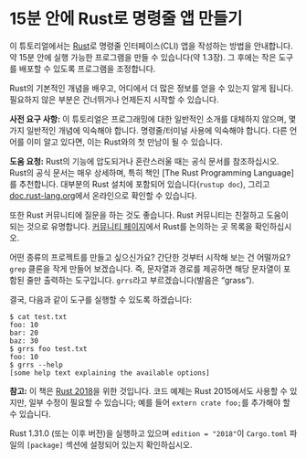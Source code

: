 # 15분 안에 Rust로 명령줄 앱 만들기

이 튜토리얼에서는 [Rust]로 명령줄 인터페이스(CLI) 앱을 작성하는 방법을 안내합니다.
약 15분 안에 실행 가능한 프로그램을 만들 수 있습니다(약 1.3장).
그 후에는 작은 도구를 배포할 수 있도록 프로그램을 조정합니다.

[Rust]: https://rust-lang.org/

Rust의 기본적인 개념을 배우고, 어디에서 더 많은 정보를 얻을 수 있는지 알게 됩니다.
필요하지 않은 부분은 건너뛰거나 언제든지 시작할 수 있습니다.

<aside>

**사전 요구 사항:**
이 튜토리얼은 프로그래밍에 대한 일반적인 소개를 대체하지 않으며, 몇 가지 일반적인 개념에 익숙해야 합니다.
명령줄/터미널 사용에 익숙해야 합니다.
다른 언어를 이미 알고 있다면, 이는 Rust와의 첫 만남이 될 수 있습니다.

**도움 요청:**
Rust의 기능에 압도되거나 혼란스러울 때는 공식 문서를 참조하십시오.
Rust의 공식 문서는 매우 상세하며, 특히 책인 [The Rust Programming Language]를 추천합니다.
대부분의 Rust 설치에 포함되어 있습니다(`rustup doc`),
그리고 [doc.rust-lang.org]에서 온라인으로 확인할 수 있습니다.

[doc.rust-lang.org]: https://doc.rust-lang.org

또한 Rust 커뮤니티에 질문을 하는 것도 좋습니다.
Rust 커뮤니티는 친절하고 도움이 되는 것으로 유명합니다.
[커뮤니티 페이지]에서 Rust를 논의하는 곳 목록을 확인하십시오.

[커뮤니티 페이지]: https://www.rust-lang.org/community

</aside>

어떤 종류의 프로젝트를 만들고 싶으신가요?
간단한 것부터 시작해 보는 건 어떨까요?
`grep` 클론을 작게 만들어 보겠습니다.
즉, 문자열과 경로를 제공하면 해당 문자열이 포함된 줄만 출력하는 도구입니다.
`grrs`라고 부르겠습니다(발음은 “grass”).

결국, 다음과 같이 도구를 실행할 수 있도록 하겠습니다:

```console
$ cat test.txt
foo: 10
bar: 20
baz: 30
$ grrs foo test.txt
foo: 10
$ grrs --help
[some help text explaining the available options]
```

<aside class="note">

**참고:**
이 책은 [Rust 2018]을 위한 것입니다.
코드 예제는 Rust 2015에서도 사용할 수 있지만,
일부 수정이 필요할 수 있습니다; 예를 들어 `extern crate foo;`를 추가해야 할 수 있습니다.

Rust 1.31.0 (또는 이후 버전)을 실행하고 있으며 `edition = "2018"`이 `Cargo.toml` 파일의 `[package]` 섹션에 설정되어 있는지 확인하십시오.

[Rust 2018]: https://doc.rust-lang.org/edition-guide/index.html

</aside>
